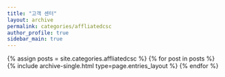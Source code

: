 ```yaml
---
title: "고객 센터"
layout: archive
permalink: categories/affliatedcsc
author_profile: true
sidebar_main: true
---
```



{% assign posts = site.categories.affliatedcsc %}
{% for post in posts %} {% include archive-single.html type=page.entries_layout %} {% endfor %}